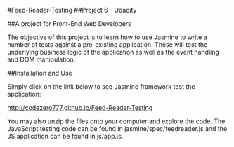 #Feed-Reader-Testing
##Project 6 - Udacity

##A project for Front-End Web Developers

The objective of this project is to learn how to use Jasmine to write a number of tests against a pre-existing application. These will test the underlying business logic of the application as well as the event handling and DOM manipulation.

##Installation and Use

Simply click on the link below to see Jasmine framework test the application:

http://codezero777.github.io/Feed-Reader-Testing

You may also unzip the files onto your computer and explore the code. The JavaScript testing code can be found in jasmine/spec/feedreader.js and the JS application can be found in js/app.js.

